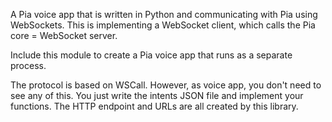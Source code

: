 A Pia voice app that is written in Python and
communicating with Pia using WebSockets.
This is implementing a WebSocket client, which calls the
Pia core = WebSocket server.

Include this module to create a Pia voice app that runs
as a separate process.

The protocol is based on WSCall. However, as voice app,
you don't need to see any of this. You just write the
intents JSON file and implement your functions.
The HTTP endpoint and URLs are all created by this library.
